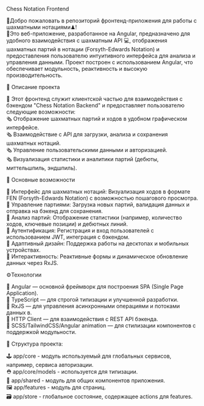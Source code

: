 Chess Notation Frontend

👋Добро пожаловать в репозиторий фронтенд-приложения для работы с шахматными нотациями♟!  
🧶Это веб-приложение, разработанное на Angular, предназначено для удобного взаимодействия с шахматным API 💻, отображения шахматных партий в нотации (Forsyth-Edwards Notation) и предоставления пользователю интуитивного интерфейса для анализа и управления данными. 
Проект построен с использованием Angular, что обеспечивает модульность, реактивность и высокую производительность.

📡 Описание проекта

📌 Этот фронтенд служит клиентской частью для взаимодействия с бэкендом "Chess Notation Backend" и предоставляет пользователю следующие возможности:  
🗞 Отображение шахматных партий и ходов в удобном графическом интерфейсе.  
🗞 Взаимодействие с API для загрузки, анализа и сохранения шахматных нотаций.  
🗞 Управление пользовательскими данными и авторизацией.  
🗞 Визуализация статистики и аналитики партий (дебюты, миттельшпиль, эндшпиль).   


🔩 Основные возможности

📘 Интерфейс для шахматных нотаций: Визуализация ходов в формате FEN (Forsyth-Edwards Notation) с возможностью пошагового просмотра.  
📘 Управление партиями: Загрузка новых партий, валидация данных и отправка на бэкенд для сохранения.  
📘 Анализ партий: Отображение статистики (например, количество ходов, ключевые позиции) и дебютных линий.  
📘 Аутентификация: Регистрация и вход пользователей с использованием JWT, интеграция с бэкендом.  
📘 Адаптивный дизайн: Поддержка работы на десктопах и мобильных устройствах.  
📘 Интерактивность: Реактивные формы и динамическое обновление данных через RxJS.  


⚙️Технологии  

📀 Angular — основной фреймворк для построения SPA (Single Page Application).  
📀 TypeScript — для строгой типизации и улучшенной разработки.  
📀 RxJS — для управления асинхронными операциями и потоками данных в.  
📀 HTTP Client — для взаимодействия с REST API бэкенда.  
📀 SCSS/TailwindCSS/Angular animation — для стилизации компонентов с поддержкой модульности.  


🧱 Структура проекта:  

🕹 app/core - модуль используемый для глобальных сервисов, например, сервиса авторизации.  
⛑ app/core/models - используется для типизации.  
🔌 app/shared - модуль для общих компонентов приложения.  
🖼  app/features - модуль для страниц.  
🗃  app/store - глобальное состояние, содержащее actions для features.
